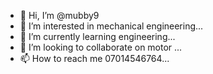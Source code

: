 - 👋 Hi, I’m @mubby9
- 👀 I’m interested in mechanical engineering...
- 🌱 I’m currently learning engineering...
- 💞️ I’m looking to collaborate on motor ...
- 📫 How to reach me 07014546764...

<!---
mubby9/mubby9 is a ✨ special ✨ repository because its `README.md` (this file) appears on your GitHub profile.
You can click the Preview link to take a look at your changes.
--->

